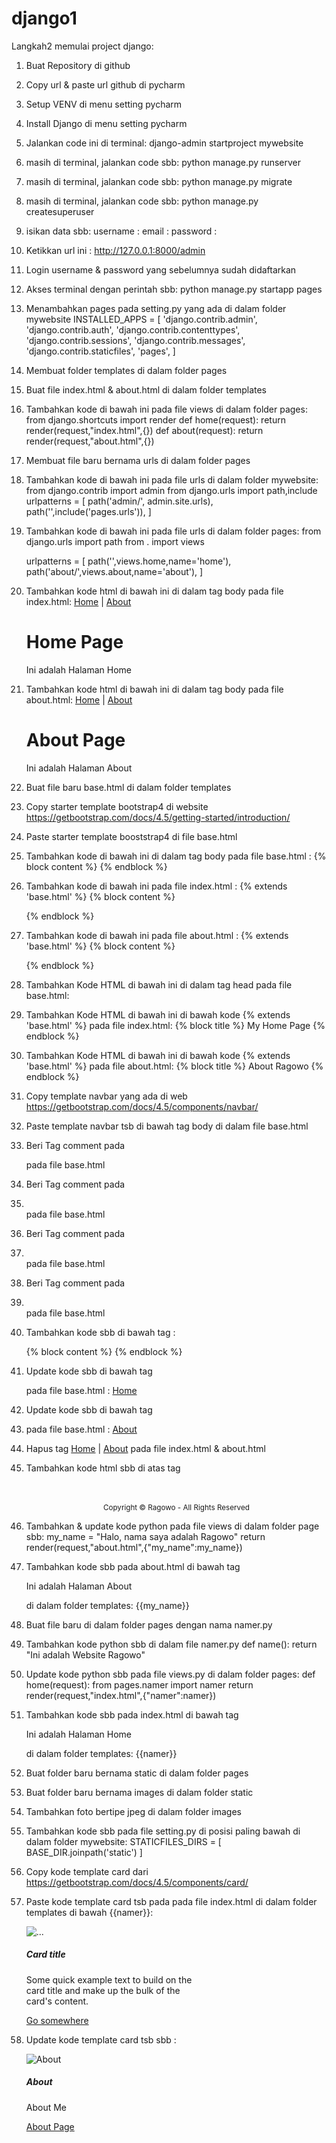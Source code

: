 # django1
Langkah2 memulai project django:
1. Buat Repository di github
2. Copy url & paste url github di pycharm
3. Setup VENV di menu setting pycharm
4. Install Django di menu setting pycharm
5. Jalankan code ini di terminal:
   django-admin startproject mywebsite
6. masih di terminal, jalankan code sbb:
   python manage.py runserver
7. masih di terminal, jalankan code sbb:
   python manage.py migrate
8. masih di terminal, jalankan code sbb:
   python manage.py createsuperuser 
9. isikan data sbb:
   username : 
   email :
   password :
10. Ketikkan url ini : http://127.0.0.1:8000/admin
11. Login username & password yang sebelumnya sudah didaftarkan
12. Akses terminal dengan perintah sbb:
    python manage.py startapp pages
13. Menambahkan pages pada setting.py yang ada di dalam folder mywebsite
    INSTALLED_APPS = [
    'django.contrib.admin',
    'django.contrib.auth',
    'django.contrib.contenttypes',
    'django.contrib.sessions',
    'django.contrib.messages',
    'django.contrib.staticfiles',
    'pages',
    ]
14. Membuat folder templates di dalam folder pages
15. Buat file index.html & about.html di dalam folder templates
16. Tambahkan kode di bawah ini pada file views di dalam folder pages:
    from django.shortcuts import render
    def home(request):
       return render(request,"index.html",{})
    def about(request):
       return render(request,"about.html",{})
17. Membuat file baru bernama urls di dalam folder pages
18. Tambahkan kode di bawah ini pada file urls di dalam folder mywebsite:
    from django.contrib import admin
    from django.urls import path,include
    urlpatterns = [
            path('admin/', admin.site.urls),
            path('',include('pages.urls')),
        ]
19. Tambahkan kode di bawah ini pada file urls di dalam folder pages:
    from django.urls import path
    from . import views

    urlpatterns = [
            path('',views.home,name='home'),
            path('about/',views.about,name='about'),
        ]
20. Tambahkan kode html di bawah ini di dalam tag body pada file index.html:
    <a href="{% url 'home' %}">Home</a> | <a href="{% url 'about' %}">About</a>
    <h1>Home Page</h1>
    <p>Ini adalah Halaman Home </p>    
21. Tambahkan kode html di bawah ini di dalam tag body pada file about.html:
    <a href="{% url 'home' %}">Home</a> | <a href="{% url 'about' %}">About</a>
    <h1>About Page</h1>
    <p>Ini adalah Halaman About </p>
22. Buat file baru base.html di dalam folder templates
23. Copy starter template bootstrap4 di website https://getbootstrap.com/docs/4.5/getting-started/introduction/
24. Paste starter template booststrap4 di file base.html
25. Tambahkan kode di bawah ini di dalam tag body pada file base.html :
    {% block content %}
    {% endblock %}
26. Tambahkan kode di bawah ini pada file index.html :
    {% extends 'base.html' %}
    {% block content %}
    <!DOCTYPE html>
    <html lang="en">
    </html>
    {% endblock %}
27. Tambahkan kode di bawah ini pada file about.html :
    {% extends 'base.html' %}
    {% block content %}
    <!DOCTYPE html>
    <html lang="en">
    </html>
    {% endblock %}
28. Tambahkan Kode HTML di bawah ini di dalam tag head pada file base.html:
    <title>{% block title %}{% endblock %}</title>
29. Tambahkan Kode HTML di bawah ini di bawah kode {% extends 'base.html' %} pada file index.html:
    {% block title %} My Home Page {% endblock %}
30. Tambahkan Kode HTML di bawah ini di bawah kode {% extends 'base.html' %} pada file about.html:
    {% block title %} About Ragowo {% endblock %}
31. Copy template navbar yang ada di web https://getbootstrap.com/docs/4.5/components/navbar/
32. Paste template navbar tsb di bawah tag body di dalam file base.html
33. Beri Tag comment pada <form class="form-inline my-2 my-lg-0"> </form> pada file base.html
34. Beri Tag comment pada <li class="nav-item"></li> pada file base.html
35. Beri Tag comment pada <li class="nav-item dropdown"></li> pada file base.html
36. Beri Tag comment pada <li class="nav-item active"></li> pada file base.html
37. Tambahkan kode sbb di bawah tag </nav>:
    <div class="container">
        {% block content %}
        {% endblock %}
    </div>
38. Update kode sbb di bawah tag <nav class="navbar navbar-expand-lg navbar-light bg-light"> pada file base.html :
    <a class="navbar-brand" href="{% url 'home' %}">Home</a>
39. Update kode sbb di bawah tag <li class="nav-item"> pada file base.html :
    <a class="nav-link" href="{% url 'about' %}">About</a>
40. Hapus tag <a href="{% url 'home' %}">Home</a> | <a href="{% url 'about' %}">About</a> pada file index.html & about.html
41. Tambahkan kode html sbb di atas tag <!-- Optional JavaScript -->
    <br><br><br>
    <center><small>Copyright &copy; Ragowo - All Rights Reserved</small></center>
42. Tambahkan & update kode python pada file views di dalam folder page sbb:
    my_name = "Halo, nama saya adalah Ragowo"
    return render(request,"about.html",{"my_name":my_name}) 
43. Tambahkan kode sbb pada about.html di bawah tag <p>Ini adalah Halaman About </p> di dalam folder templates:
    {{my_name}}
44. Buat file baru di dalam folder pages dengan nama namer.py
45. Tambahkan kode python sbb di dalam file namer.py
    def name():
    return "Ini adalah Website Ragowo"
46. Update kode python sbb pada file views.py di dalam folder pages:
    def home(request):
    from pages.namer import namer
    return render(request,"index.html",{"namer":namer})
47. Tambahkan kode sbb pada index.html di bawah tag <p>Ini adalah Halaman Home </p> di dalam folder templates:
    {{namer}}
48. Buat folder baru bernama static di dalam folder pages
49. Buat folder baru bernama images di dalam folder static
50. Tambahkan foto bertipe jpeg di dalam folder images
51. Tambahkan kode sbb pada file setting.py di posisi paling bawah di dalam folder mywebsite:
    STATICFILES_DIRS = [
        BASE_DIR.joinpath('static')
        ]
52. Copy kode template card dari https://getbootstrap.com/docs/4.5/components/card/
53. Paste kode template card tsb pada pada file index.html di dalam folder templates di bawah {{namer}}:
    <div class="card" style="width: 18rem;">
      <img src="..." class="card-img-top" alt="...">
      <div class="card-body">
        <h5 class="card-title">Card title</h5>
        <p class="card-text">Some quick example text to build on the card title and make up the bulk of the card's content.</p>
        <a href="#" class="btn btn-primary">Go somewhere</a>
      </div>
    </div>
54. Update kode template card tsb sbb :
    <div class="card" style="width: 18rem;">
      <img src="{%static 'images/pesawat.jpg'%}" class="card-img-top" alt="About">
      <div class="card-body">
        <h5 class="card-title">About</h5>
        <p class="card-text">About Me</p>
        <a href="{%url 'about'%}" class="btn btn-primary">About Page</a>
      </div>
    </div>

    